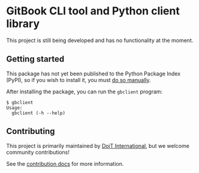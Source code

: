 # GitBook CLI tool and Python client library

This project is still being developed and has no functionality at the moment.

## Getting started

This package has not yet been published to the Python Package Index (PyPI), so
if you wish to install it, you must [do so manually](CONTRIBUTING.md).

After installing the package, you can run the `gbclient` program:

```console
$ gbclient
Usage:
  gbclient (-h --help)
```

## Contributing

This project is primarily maintained by [DoiT
International](https://github.com/doitintl), but we welcome community
contributions!

See the [contribution docs](CONTRIBUTING.md) for more information.
